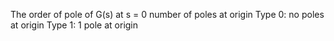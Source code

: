 The order of pole of G(s) at s = 0
	number of poles at origin
		Type 0: no poles at origin
		Type 1: 1 pole at origin
